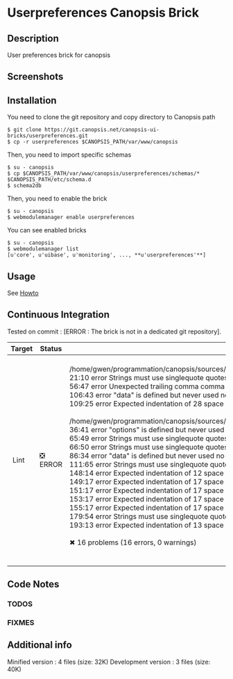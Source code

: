 # Userpreferences Canopsis Brick

## Description

User preferences brick for canopsis

## Screenshots



## Installation

You need to clone the git repository and copy directory to Canopsis path

    $ git clone https://git.canopsis.net/canopsis-ui-bricks/userpreferences.git
    $ cp -r userpreferences $CANOPSIS_PATH/var/www/canopsis

Then, you need to import specific schemas

    $ su - canopsis
    $ cp $CANOPSIS_PATH/var/www/canopsis/userpreferences/schemas/* $CANOPSIS_PATH/etc/schema.d
    $ schema2db

Then, you need to enable the brick

    $ su - canopsis
    $ webmodulemanager enable userpreferences

You can see enabled bricks

    $ su - canopsis
    $ webmodulemanager list
    [u'core', u'uibase', u'monitoring', ..., **u'userpreferences'**]

## Usage

See [Howto](https://git.canopsis.net/canopsis-ui-bricks/userpreferences/blob/master/doc/index.rst)

## Continuous Integration

Tested on commit : [ERROR : The brick is not in a dedicated git repository].

| Target | Status | Log |
| ------ | ------ | --- |
| Lint   | :negative_squared_cross_mark: ERROR | <br>/home/gwen/programmation/canopsis/sources/webcore/var/www/canopsis/userpreferences/src/components/userpreferencesmanager/component.js<br>   21:10  error  Strings must use singlequote                              quotes<br>   56:47  error  Unexpected trailing comma                                 comma-dangle<br>  106:43  error  "data" is defined but never used                          no-unused-vars<br>  109:25  error  Expected indentation of 28 space characters but found 24  indent<br><br>/home/gwen/programmation/canopsis/sources/webcore/var/www/canopsis/userpreferences/src/mixins/userconfiguration.js<br>   36:41  error  "options" is defined but never used                       no-unused-vars<br>   65:49  error  Strings must use singlequote                              quotes<br>   66:50  error  Strings must use singlequote                              quotes<br>   86:34  error  "data" is defined but never used                          no-unused-vars<br>  111:65  error  Strings must use singlequote                              quotes<br>  148:14  error  Expected indentation of 12 space characters but found 13  indent<br>  149:17  error  Expected indentation of 17 space characters but found 16  indent<br>  151:17  error  Expected indentation of 17 space characters but found 16  indent<br>  153:17  error  Expected indentation of 17 space characters but found 16  indent<br>  155:17  error  Expected indentation of 17 space characters but found 16  indent<br>  179:54  error  Strings must use singlequote                              quotes<br>  193:13  error  Expected indentation of 13 space characters but found 12  indent<br><br>✖ 16 problems (16 errors, 0 warnings)<br><br> |

## Code Notes

### TODOS



### FIXMES



## Additional info

Minified version : 4 files (size: 32K)
Development version : 3 files (size: 40K)
